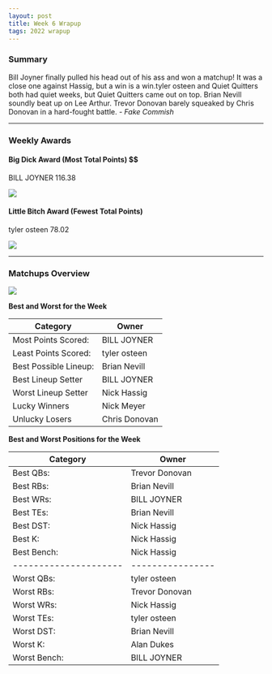 ```yaml
---
layout: post
title: Week 6 Wrapup
tags: 2022 wrapup
---
```


### Summary
Bill Joyner finally pulled his head out of his ass and won a matchup! It was a close one against Hassig, but a win is a win.tyler osteen and Quiet Quitters both had quiet weeks, but Quiet Quitters came out on top. Brian Nevill soundly beat up on Lee Arthur. Trevor Donovan barely squeaked by Chris Donovan in a hard-fought battle.  *- Fake Commish*

___

### Weekly Awards

#### Big Dick Award (Most Total Points) $$
BILL JOYNER 116.38 

![](https://media3.giphy.com/media/jRZf7InDXtmQSTys5K/giphy.gif?cid=3aa7f812ell81wtjs5kxd1ubcn66fj1ansvscjc1g7ujuwjg&rid=giphy.gif&ct=g)

#### Little Bitch Award (Fewest Total Points)
tyler osteen 78.02 

![](https://media3.giphy.com/media/11StaZ9Lj74oCY/giphy.gif?cid=3aa7f8124j4v08jfq0b3v754mgyhfylsxoahc8oqhdpp2xmo&rid=giphy.gif&ct=g)


___

### Matchups Overview

![](../assets/img/week6_matchups.png)


**Best and Worst for the Week**


| Category              | Owner         |
|-----------------------|---------------|
| Most Points Scored:   | BILL JOYNER   |
| Least Points Scored:  | tyler osteen  |
| Best Possible Lineup: | Brian Nevill  |
| Best Lineup Setter    | BILL JOYNER   |
| Worst Lineup Setter   | Nick Hassig   |
| Lucky Winners         | Nick Meyer    |
| Unlucky Losers        | Chris Donovan |


**Best and Worst Positions for the Week**


| Category              | Owner            |
|-----------------------|------------------|
| Best QBs:             | Trevor  Donovan  |
| Best RBs:             | Brian Nevill     |
| Best WRs:             | BILL JOYNER      |
| Best TEs:             | Brian Nevill     |
| Best DST:             | Nick Hassig      |
| Best K:               | Nick Hassig      |
| Best Bench:           | Nick Hassig      |
| --------------------- | ---------------- |
| Worst QBs:            | tyler osteen     |
| Worst RBs:            | Trevor  Donovan  |
| Worst WRs:            | Nick Hassig      |
| Worst TEs:            | tyler osteen     |
| Worst DST:            | Brian Nevill     |
| Worst K:              | Alan Dukes       |
| Worst Bench:          | BILL JOYNER      |

